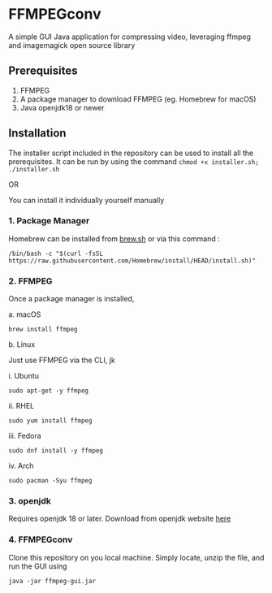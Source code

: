 # FFMPEGconv
A simple GUI Java application for compressing video, leveraging ffmpeg and imagemagick open source library

## Prerequisites

1. FFMPEG
2. A package manager to download FFMPEG (eg. Homebrew for macOS)
3. Java openjdk18 or newer

## Installation

The installer script included in the repository can be used to install all the prerequisites. It can be run by using the command `chmod +x installer.sh; ./installer.sh`

OR

You can install it individually yourself manually

### 1. Package Manager 

Homebrew can be installed from [brew.sh](https://brew.sh) or via this command :

`/bin/bash -c "$(curl -fsSL https://raw.githubusercontent.com/Homebrew/install/HEAD/install.sh)"`

### 2. FFMPEG

Once a package manager is installed, 

a. macOS

`brew install ffmpeg`

b. Linux 

Just use FFMPEG via the CLI, jk

i. Ubuntu 

`sudo apt-get -y ffmpeg`

ii. RHEL

`sudo yum install ffmpeg`

iii. Fedora

`sudo dnf install -y ffmpeg`

iv. Arch

`sudo pacman -Syu ffmpeg`

### 3. openjdk

Requires openjdk 18 or later. Download from openjdk website [here](https://jdk.java.net/archive/)

### 4. FFMPEGconv

Clone this repository on you local machine. Simply locate, unzip the file, and run the GUI using 

`java -jar ffmpeg-gui.jar`


   
